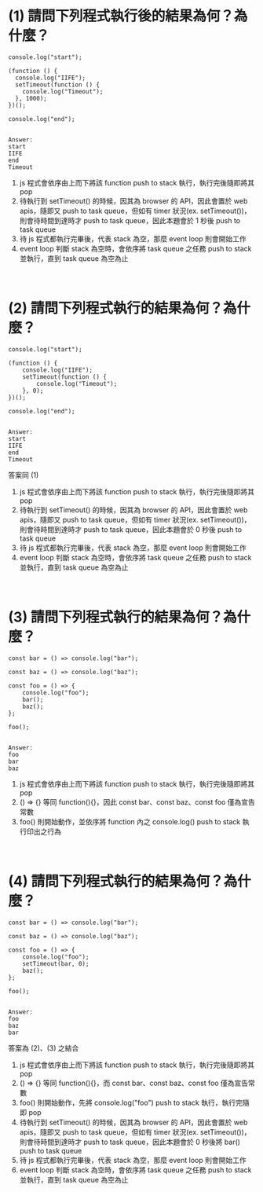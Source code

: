 # (1) 請問下列程式執行後的結果為何？為什麼？

    console.log("start");

    (function () {
      console.log("IIFE");
      setTimeout(function () {
        console.log("Timeout");
      }, 1000);
    })();

    console.log("end");


    Answer:
    start
    IIFE
    end
    Timeout
 
1. js 程式會依序由上而下將該 function push to stack 執行，執行完後隨即將其 pop
2. 待執行到 setTimeout() 的時候，因其為 browser 的 API，因此會置於 web apis，隨即又 push to task queue，但如有 timer 狀況(ex. setTimeout())，則會待時間到達時才 push to task queue，因此本題會於 1 秒後 push to task queue
3. 待 js 程式都執行完畢後，代表 stack 為空，那麼 event loop 則會開始工作
4. event loop 判斷 stack 為空時，會依序將 task queue 之任務 push to stack 並執行，直到 task queue 為空為止
<br>

# (2) 請問下列程式執行的結果為何？為什麼？

    console.log("start");

    (function () {
        console.log("IIFE");
        setTimeout(function () {
            console.log("Timeout");
        }, 0);
    })();

    console.log("end");


    Answer:
    start
    IIFE
    end
    Timeout

答案同 (1)

1. js 程式會依序由上而下將該 function push to stack 執行，執行完後隨即將其 pop
2. 待執行到 setTimeout() 的時候，因其為 browser 的 API，因此會置於 web apis，隨即又 push to task queue，但如有 timer 狀況(ex. setTimeout())，則會待時間到達時才 push to task queue，因此本題會於 0 秒後 push to task queue
3. 待 js 程式都執行完畢後，代表 stack 為空，那麼 event loop 則會開始工作
4. event loop 判斷 stack 為空時，會依序將 task queue 之任務 push to stack 並執行，直到 task queue 為空為止
<br>


# (3) 請問下列程式執行的結果為何？為什麼？

    const bar = () => console.log("bar");

    const baz = () => console.log("baz");

    const foo = () => {
        console.log("foo");
        bar();
        baz();
    };

    foo();


    Answer:
    foo
    bar
    baz

1. js 程式會依序由上而下將該 function push to stack 執行，執行完後隨即將其 pop
2. () => {} 等同 function(){}，因此 const bar、const baz、const foo 僅為宣告常數
3. foo() 則開始動作，並依序將 function 內之 console.log() push to stack 執行印出之行為
<br>


# (4) 請問下列程式執行的結果為何？為什麼？

    const bar = () => console.log("bar");

    const baz = () => console.log("baz");

    const foo = () => {
        console.log("foo");
        setTimeout(bar, 0);
        baz();
    };

    foo();


    Answer:
    foo
    baz
    bar

答案為 (2)、(3) 之結合

1. js 程式會依序由上而下將該 function push to stack 執行，執行完後隨即將其 pop
2. () => {} 等同 function(){}，而 const bar、const baz、const foo 僅為宣告常數
3. foo() 則開始動作，先將 console.log("foo") push to stack 執行，執行完隨即 pop
4. 待執行到 setTimeout() 的時候，因其為 browser 的 API，因此會置於 web apis，隨即又 push to task queue，但如有 timer 狀況(ex. setTimeout())，則會待時間到達時才 push to task queue，因此本題會於 0 秒後將 bar() push to task queue
5. 待 js 程式都執行完畢後，代表 stack 為空，那麼 event loop 則會開始工作
6. event loop 判斷 stack 為空時，會依序將 task queue 之任務 push to stack 並執行，直到 task queue 為空為止

